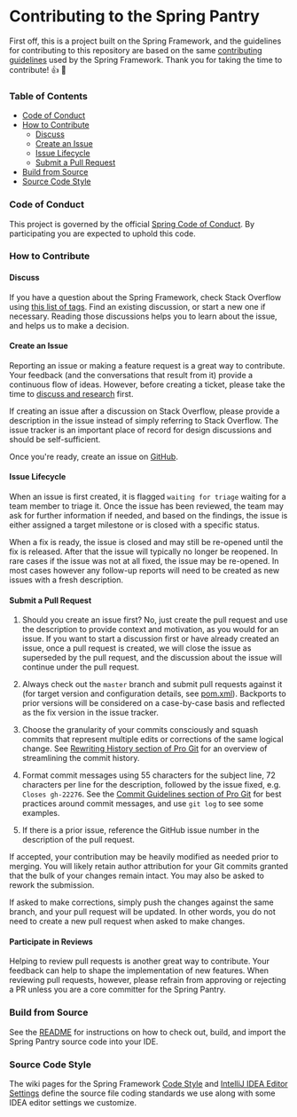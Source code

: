 # Contributing to the Spring Pantry

First off, this is a project built on the Spring Framework, and the guidelines for contributing to this repository are based on the same [contributing guidelines](https://github.com/spring-projects/spring-framework/blob/master/CODE_OF_CONDUCT.adoc) used by the Spring Framework. Thank you for taking the time to contribute! :+1: :tada:

### Table of Contents

* [Code of Conduct](#code-of-conduct)
* [How to Contribute](#how-to-contribute)
  * [Discuss](#discuss)
  * [Create an Issue](#create-an-issue)
  * [Issue Lifecycle](#issue-lifecycle)
  * [Submit a Pull Request](#submit-a-pull-request)
* [Build from Source](#build-from-source)
* [Source Code Style](#source-code-style)

### Code of Conduct

This project is governed by the official [Spring Code of Conduct](https://github.com/spring-projects/spring-framework/blob/master/CODE_OF_CONDUCT.adoc).
By participating you are expected to uphold this code.

### How to Contribute

#### Discuss

If you have a question about the Spring Framework, check Stack Overflow using [this list of tags](https://stackoverflow.com/questions/tagged/spring+or+spring-mvc+or+spring-aop+or+spring-jdbc+or+spring-transactions+or+spring-annotations+or+spring-jms+or+spring-el+or+spring-test+or+spring+or+spring-remoting+or+spring-orm+or+spring-jmx+or+spring-cache+or+spring-webflux?tab=Newest). Find an existing discussion, or start a new one if necessary. Reading those discussions helps you to learn about the issue, and helps us to make a decision.

#### Create an Issue

Reporting an issue or making a feature request is a great way to contribute. Your feedback (and the conversations that result from it) provide a continuous flow of ideas. However, before creating a ticket, please take the time to [discuss and research](#discuss) first.

If creating an issue after a discussion on Stack Overflow, please provide a description in the issue instead of simply referring to Stack Overflow. The issue tracker is an important place of record for design discussions and should be self-sufficient.

Once you're ready, create an issue on [GitHub](https://github.com/ChicoState/PantrySpring/issues).

#### Issue Lifecycle

When an issue is first created, it is flagged `waiting for triage` waiting for a team member to triage it. Once the issue has been reviewed, the team may ask for further information if needed, and based on the findings, the issue is either assigned a target milestone or is closed with a specific status.

When a fix is ready, the issue is closed and may still be re-opened until the fix is released. After that the issue will typically no longer be reopened. In rare cases if the issue was not at all fixed, the issue may be re-opened. In most cases however any follow-up reports will need to be created as new issues with a fresh description.

#### Submit a Pull Request

1. Should you create an issue first? No, just create the pull request and use the description to provide context and motivation, as you would for an issue. If you want to start a discussion first or have already created an issue, once a pull request is created, we will close the issue as superseded by the pull request, and the discussion about the issue will continue under the pull request.

2. Always check out the `master` branch and submit pull requests against it (for target version and configuration details, see [pom.xml](pom.xml)). Backports to prior versions will be considered on a case-by-case basis and reflected as the fix version in the issue tracker.

3. Choose the granularity of your commits consciously and squash commits that represent multiple edits or corrections of the same logical change. See [Rewriting History section of Pro Git](https://git-scm.com/book/en/Git-Tools-Rewriting-History) for an overview of streamlining the commit history.

4. Format commit messages using 55 characters for the subject line, 72 characters per line for the description, followed by the issue fixed, e.g. `Closes gh-22276`. See the [Commit Guidelines section of Pro Git](https://git-scm.com/book/en/Distributed-Git-Contributing-to-a-Project#Commit-Guidelines) for best practices around commit messages, and use `git log` to see some examples.

5. If there is a prior issue, reference the GitHub issue number in the description of the pull request.

If accepted, your contribution may be heavily modified as needed prior to merging. You will likely retain author attribution for your Git commits granted that the bulk of your changes remain intact. You may also be asked to rework the submission.

If asked to make corrections, simply push the changes against the same branch, and your pull request will be updated. In other words, you do not need to create a new pull request when asked to make changes.

#### Participate in Reviews

Helping to review pull requests is another great way to contribute. Your feedback can help to shape the implementation of new features. When reviewing pull requests, however, please refrain from approving or rejecting a PR unless you are a core committer for the Spring Pantry.

### Build from Source

See the [README](README.md) for instructions on how to check out, build, and import the Spring Pantry source code into your IDE.

### Source Code Style

The wiki pages for the Spring Framework [Code Style](https://github.com/spring-projects/spring-framework/wiki/Code-Style) and [IntelliJ IDEA Editor Settings](https://github.com/spring-projects/spring-framework/wiki/IntelliJ-IDEA-Editor-Settings) define the source file coding standards we use along with some IDEA editor settings we customize.
